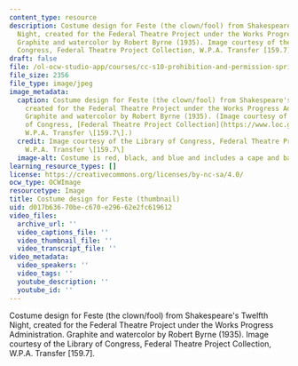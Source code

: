 ```yaml
---
content_type: resource
description: Costume design for Feste (the clown/fool) from Shakespeare's Twelfth
  Night, created for the Federal Theatre Project under the Works Progress Administration.
  Graphite and watercolor by Robert Byrne (1935). Image courtesy of the Library of
  Congress, Federal Theatre Project Collection, W.P.A. Transfer [159.7].
draft: false
file: /ol-ocw-studio-app/courses/cc-s10-prohibition-and-permission-spring-2007/d017b63670bec670e29662e2fc619612_cc-s10s07-th.jpg
file_size: 2356
file_type: image/jpeg
image_metadata:
  caption: Costume design for Feste (the clown/fool) from Shakespeare's *Twelfth Night*,
    created for the Federal Theatre Project under the Works Progress Administration.
    Graphite and watercolor by Robert Byrne (1935). (Image courtesy of the Library
    of Congress, [Federal Theatre Project Collection](https://www.loc.gov/collections/federal-theatre-project-1935-to-1939/about-this-collection/),
    W.P.A. Transfer \[159.7\].)
  credit: Image courtesy of the Library of Congress, Federal Theatre Project Collection,
    W.P.A. Transfer \[159.7\]
  image-alt: Costume is red, black, and blue and includes a cape and baton.
learning_resource_types: []
license: https://creativecommons.org/licenses/by-nc-sa/4.0/
ocw_type: OCWImage
resourcetype: Image
title: Costume design for Feste (thumbnail)
uid: d017b636-70be-c670-e296-62e2fc619612
video_files:
  archive_url: ''
  video_captions_file: ''
  video_thumbnail_file: ''
  video_transcript_file: ''
video_metadata:
  video_speakers: ''
  video_tags: ''
  youtube_description: ''
  youtube_id: ''
---
```

Costume design for Feste (the clown/fool) from Shakespeare's Twelfth Night, created for the Federal Theatre Project under the Works Progress Administration. Graphite and watercolor by Robert Byrne (1935). Image courtesy of the Library of Congress, Federal Theatre Project Collection, W.P.A. Transfer [159.7].